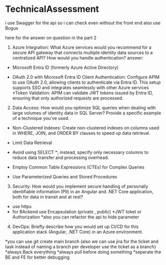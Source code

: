 # TechnicalAssessment

i use Swagger for the api so i can check even without the front end
also use Bogus



here for the answer on question
in the part 2

1. Azure Integration: What Azure services would you recommend for a secure API
gateway that connects multiple identity data sources to a centralized API? How
would you handle authentication?
answer:

* Microsoft Entra ID (formerly Azure Active Directory)

* OAuth 2.0 with Microsoft Entra ID
Client Authentication: Configure APIM to use OAuth 2.0, allowing clients to authenticate via Entra ID. This setup supports SSO and integrates seamlessly with other Azure services
*Token Validation: APIM can validate JWT tokens issued by Entra ID, ensuring that only authorized requests are processed.



2. Data Access: How would you optimize SQL queries when dealing with large
volumes of identity data in SQL Server? Provide a specific example of a
technique you've used.


* Non-Clustered Indexes: Create non-clustered indexes on columns used in WHERE, JOIN, and ORDER BY clauses to speed up data retrieval.

* Limit Data Retrieval
* Avoid using SELECT *; instead, specify only necessary columns to reduce data transfer and processing overhead.

* Employ Common Table Expressions (CTEs) for Complex Queries

* Use Parameterized Queries and Stored Procedures


3. Security: How would you implement secure handling of personally identifiable
information (PII) in an Angular and .NET Core application, both for data in transit
and at rest?

* use https
* for BAckend use Encapsulation (private , public)
*JWT toket or Authorization
*also you can refactor the api to hide parameter


4. DevOps: Briefly describe how you would set up CI/CD for this application stack
(Angular, .NET Core) in an Azure environment.

*you can use git create main branch (also we can use jira for the ticket and task instead of naming a branch per developer use the ticket as a branch)
*always Back everything
*always pull before doing something
*seperate the BE and FE for better debugging